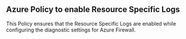 ## Azure Policy to enable Resource Specific Logs 

This Policy ensures that the Resource Specific Logs are enabled while configuring the diagnostic settings for Azure Firewall.
